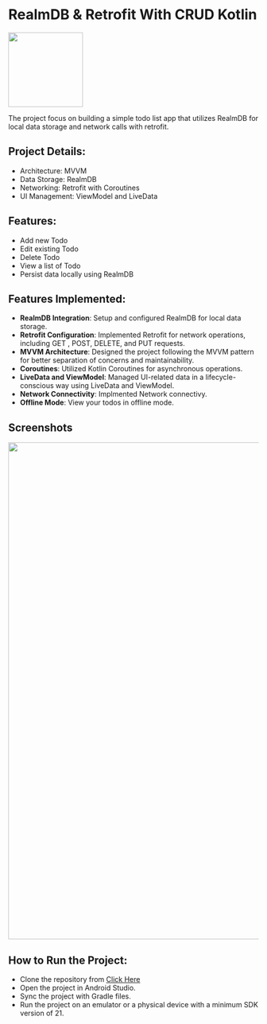 
# RealmDB & Retrofit With CRUD Kotlin
<img src="https://github.com/user-attachments/assets/cd72be14-7b32-4120-979c-e2c42b907bc4" height="150" width="150" />

The project focus on building a simple todo list app that utilizes RealmDB for local data storage and network calls with retrofit.
  
## Project Details:
- Architecture: MVVM
- Data Storage: RealmDB
- Networking: Retrofit with Coroutines
- UI Management: ViewModel and LiveData
  
## Features:
- Add new Todo
- Edit existing Todo
- Delete Todo
- View a list of Todo
- Persist data locally using RealmDB
  
## Features Implemented:
- **RealmDB Integration**: Setup and configured RealmDB for local data storage.
- **Retrofit Configuration**: Implemented Retrofit for network operations, including GET , POST, DELETE, and PUT requests.
- **MVVM Architecture**: Designed the project following the MVVM pattern for better separation of concerns and maintainability.
- **Coroutines**: Utilized Kotlin Coroutines for asynchronous operations.
- **LiveData and ViewModel**: Managed UI-related data in a lifecycle-conscious way using LiveData and ViewModel.
- **Network Connectivity**: Implmented Network connectivy.
- **Offline Mode**: View your todos in offline mode.

## Screenshots

<img src="https://github.com/user-attachments/assets/4d14aaf7-aba7-4cc6-ab6d-a813470d1bf6" height="1000" width="1000" />


## How to Run the Project:
- Clone the repository from <a href="https://github.com/Bhushan2000/RealmDB_With_CRUD_Kotlin.git">Click Here</a>
- Open the project in Android Studio.
- Sync the project with Gradle files.
- Run the project on an emulator or a physical device with a minimum SDK version of 21.
